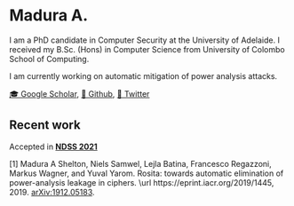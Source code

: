 Madura A.
===

I am a PhD candidate in Computer Security at the University of Adelaide. I received my B.Sc. (Hons) in Computer Science from University of Colombo School of Computing.

I am currently working on automatic mitigation of power analysis attacks.


[🎓 Google Scholar](https://scholar.google.com/citations?user=4p-mVwsAAAAJ&hl=en),
[💾 Github](https://github.com/manushanga/),
[🦉 Twitter](https://twitter.com/manushanga)

Recent work
---
Accepted in [__NDSS 2021__](https://www.ndss-symposium.org/ndss2021/)

[1] Madura A Shelton, Niels Samwel, Lejla Batina, Francesco Regazzoni, Markus Wagner, and Yuval Yarom\.
Rosita: towards automatic elimination of power\-analysis leakage in ciphers\.
\\url https://eprint\.iacr\.org/2019/1445, 2019\.
[arXiv:1912\.05183](https://arxiv.org/abs/1912.05183)\.
